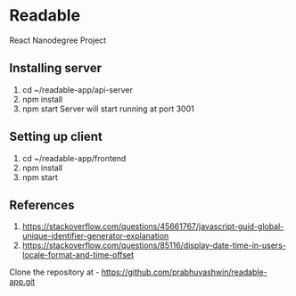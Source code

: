 # Readable

React Nanodegree Project

## Installing server
  1. cd ~/readable-app/api-server
  2. npm install
  3. npm start
  Server will start running at port 3001

## Setting up client
  1. cd ~/readable-app/frontend
  2. npm install
  3. npm start

## References
  1. https://stackoverflow.com/questions/45661767/javascript-guid-global-unique-identifier-generator-explanation
  2. https://stackoverflow.com/questions/85116/display-date-time-in-users-locale-format-and-time-offset

Clone the repository at - https://github.com/prabhuvashwin/readable-app.git
